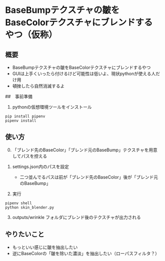 # BaseBumpテクスチャの皺をBaseColorテクスチャにブレンドするやつ（仮称）

## 概要
* BaseBumpテクスチャの皺をBaseColorテクスチャにブレンドするやつ
* GUIは上手くいったら付けるけど可能性は低いよ、現状pythonが使える人だけ用
* 頓挫したら自然消滅するよ

##　事前準備
1. pythonの仮想環境ツールをインストール
```
pip install pipenv
pipenv install
```

## 使い方
0. 「ブレンド先のBaseColor」「ブレンド元のBaseBump」テクスチャを用意してパスを控える  
1. settings.json内のパスを設定  
    * 二つ並んでるパスは前が「ブレンド先のBaseColor」後が「ブレンド元のBaseBump」  

2. 実行
```
pipenv shell
python skin_blender.py
```

3. outputs/wrinkle フォルダにブレンド後のテクスチャが出力される

## やりたいこと
* もっといい感じに皺を抽出したい
* 逆にBaseColorの「皺を除いた濃淡」を抽出したい（ローパスフィルタ？）
